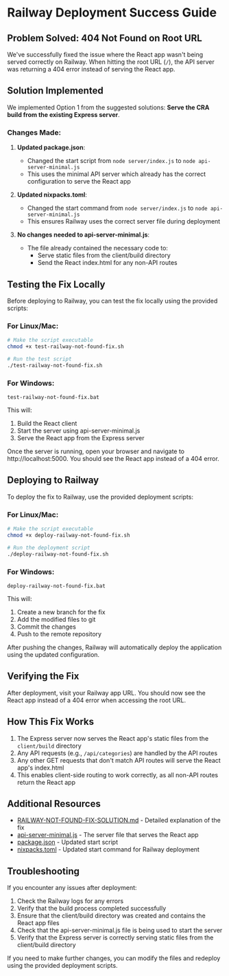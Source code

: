 # Railway Deployment Success Guide

## Problem Solved: 404 Not Found on Root URL

We've successfully fixed the issue where the React app wasn't being served correctly on Railway. When hitting the root URL (`/`), the API server was returning a 404 error instead of serving the React app.

## Solution Implemented

We implemented Option 1 from the suggested solutions: **Serve the CRA build from the existing Express server**.

### Changes Made:

1. **Updated package.json**:
   - Changed the start script from `node server/index.js` to `node api-server-minimal.js`
   - This uses the minimal API server which already has the correct configuration to serve the React app

2. **Updated nixpacks.toml**:
   - Changed the start command from `node server/index.js` to `node api-server-minimal.js`
   - This ensures Railway uses the correct server file during deployment

3. **No changes needed to api-server-minimal.js**:
   - The file already contained the necessary code to:
     - Serve static files from the client/build directory
     - Send the React index.html for any non-API routes

## Testing the Fix Locally

Before deploying to Railway, you can test the fix locally using the provided scripts:

### For Linux/Mac:
```bash
# Make the script executable
chmod +x test-railway-not-found-fix.sh

# Run the test script
./test-railway-not-found-fix.sh
```

### For Windows:
```
test-railway-not-found-fix.bat
```

This will:
1. Build the React client
2. Start the server using api-server-minimal.js
3. Serve the React app from the Express server

Once the server is running, open your browser and navigate to http://localhost:5000. You should see the React app instead of a 404 error.

## Deploying to Railway

To deploy the fix to Railway, use the provided deployment scripts:

### For Linux/Mac:
```bash
# Make the script executable
chmod +x deploy-railway-not-found-fix.sh

# Run the deployment script
./deploy-railway-not-found-fix.sh
```

### For Windows:
```
deploy-railway-not-found-fix.bat
```

This will:
1. Create a new branch for the fix
2. Add the modified files to git
3. Commit the changes
4. Push to the remote repository

After pushing the changes, Railway will automatically deploy the application using the updated configuration.

## Verifying the Fix

After deployment, visit your Railway app URL. You should now see the React app instead of a 404 error when accessing the root URL.

## How This Fix Works

1. The Express server now serves the React app's static files from the `client/build` directory
2. Any API requests (e.g., `/api/categories`) are handled by the API routes
3. Any other GET requests that don't match API routes will serve the React app's index.html
4. This enables client-side routing to work correctly, as all non-API routes return the React app

## Additional Resources

- [RAILWAY-NOT-FOUND-FIX-SOLUTION.md](./RAILWAY-NOT-FOUND-FIX-SOLUTION.md) - Detailed explanation of the fix
- [api-server-minimal.js](./api-server-minimal.js) - The server file that serves the React app
- [package.json](./package.json) - Updated start script
- [nixpacks.toml](./nixpacks.toml) - Updated start command for Railway deployment

## Troubleshooting

If you encounter any issues after deployment:

1. Check the Railway logs for any errors
2. Verify that the build process completed successfully
3. Ensure that the client/build directory was created and contains the React app files
4. Check that the api-server-minimal.js file is being used to start the server
5. Verify that the Express server is correctly serving static files from the client/build directory

If you need to make further changes, you can modify the files and redeploy using the provided deployment scripts.
